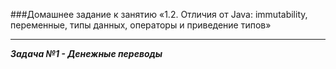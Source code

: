 ###Домашнее задание к занятию «1.2. Отличия от Java: immutability, переменные, типы данных, операторы и приведение типов»
___________________
***Задача №1 - Денежные переводы***
